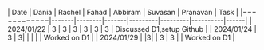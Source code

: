 | Date | Dania | Rachel | Fahad | Abbiram | Suvasan | Pranavan | Task | |−−−−−−−−−−−−|-------|--------|-------|---------|---------|----------|------| | 2024/01/22 | 3 | 3 | 3 | 3 | 3 | 3 | Discussed D1,setup Github | | 2024/01/24 | 3 | 3| | | | | Worked on D1 | | 2024/01/29 | |3| | 3 | 3 | | Worked on D1 |
